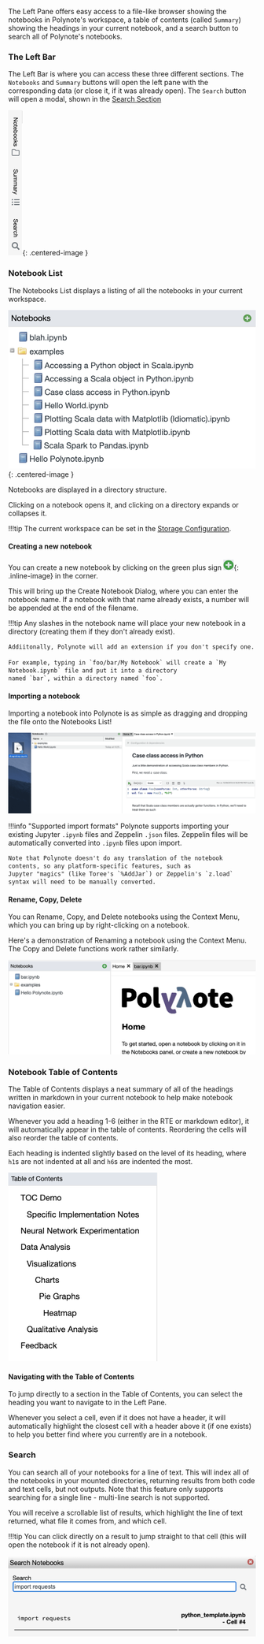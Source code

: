 The Left Pane offers easy access to a file-like browser showing the notebooks in Polynote's workspace, a table 
of contents (called `Summary`) showing the headings in your current notebook, and a search button to search all of Polynote's notebooks. 

### The Left Bar 
The Left Bar is where you can access these three different sections. The `Notebooks` and `Summary` buttons will open the
left pane with the corresponding data (or close it, if it was already open). The `Search` button will open a modal, shown 
in the [Search Section](left-pane.md#Search)

![Left Bar](images/left-bar.png){: .centered-image }

### Notebook List 
The Notebooks List displays a listing of all the notebooks in your current workspace.

![Notebooks List](images/notebooks-list.png){: .centered-image }

Notebooks are displayed in a directory structure. 

Clicking on a notebook opens it, and clicking on a directory expands or collapses it. 

!!!tip
    The current workspace can be set in the [Storage Configuration](server-configuration.md#storage).

#### Creating a new notebook

You can create a new notebook by clicking on the green plus sign
![green plus sign](images/green-plus.png){: .inline-image} in the corner.

This will bring up the Create Notebook Dialog, where you can enter the notebook name. If a notebook with that name 
already exists, a number will be appended at the end of the filename. 

!!!tip
    Any slashes in the notebook name will place your new notebook in a directory (creating them if they don't already 
    exist). 

    Addiitonally, Polynote will add an extension if you don't specify one. 

    For example, typing in `foo/bar/My Notebook` will create a `My Notebook.ipynb` file and put it into a directory 
    named `bar`, within a directory named `foo`. 


#### Importing a notebook

Importing a notebook into Polynote is as simple as dragging and dropping the file onto the Notebooks List!

![Dragging and Dropping a Notebook](images/drag-drop-notebook.gif)

!!!info "Supported import formats"
    Polynote supports importing your existing Jupyter `.ipynb` files and Zeppelin `.json` files. Zeppelin files will be 
    automatically converted into `.ipynb` files upon import. 

    Note that Polynote doesn't do any translation of the notebook contents, so any platform-specific features, such as 
    Jupyter "magics" (like Toree's `%AddJar`) or Zeppelin's `z.load` syntax will need to be manually converted. 

#### Rename, Copy, Delete

You can Rename, Copy, and Delete notebooks using the Context Menu, which you can bring up by right-clicking on a 
notebook. 

Here's a demonstration of Renaming a notebook using the Context Menu. The Copy and Delete functions work rather 
similarly.

![Renaming notebook using Context Menu](images/context-menu-rename.gif)

### Notebook Table of Contents
The Table of Contents displays a neat summary of all of the headings written in markdown in your current notebook to help 
make notebook navigation easier. 

Whenever you add a heading 1-6 (either in the RTE or markdown editor), it will automatically appear in the table of contents.
Reordering the cells will also reorder the table of contents.

Each heading is indented slightly based on the level of its heading, where `h1`s are not indented at all and 
`h6`s are indented the most. 

![Table of Contents](images/table-of-contents.png)

#### Navigating with the Table of Contents
To jump directly to a section in the Table of Contents, you can select the heading you want to navigate to in the Left Pane.

Whenever you select a cell, even if it does not have a header, it will automatically highlight the closest cell with a header
above it (if one exists) to help you better find where you currently are in a notebook. 

### Search 

You can search all of your notebooks for a line of text. This will index all of the notebooks in your mounted directories, 
returning results from both code and text cells, but not outputs. Note that this feature only supports searching for a 
single line - multi-line search is not supported. 

You will receive a scrollable list of results, which highlight the line of text returned, what file it comes from, and 
which cell. 

!!!tip 
    You can click directly on a result to jump straight to that cell (this will open the notebook if it is not already open). 

![Search All Notebooks](images/search-all-notebooks.png)
